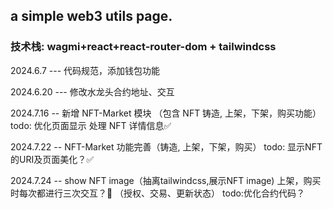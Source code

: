 ## a simple web3 utils page.

### 技术栈: wagmi+react+react-router-dom + tailwindcss

2024.6.7 --- 代码规范，添加钱包功能

2024.6.20 --- 修改水龙头合约地址、交互

2024.7.16 -- 新增 NFT-Market 模块 （包含 NFT 铸造, 上架，下架，购买功能）
todo: 优化页面显示 处理 NFT 详情信息✅

2024.7.22 -- NFT-Market 功能完善（铸造, 上架，下架，购买）
todo: 显示NFT的URI及页面美化？✅

2024.7.24 -- show NFT image（抽离tailwindcss,展示NFT image)
上架，购买时每次都进行三次交互？🤔️ （授权、交易、更新状态） todo:优化合约代码？
